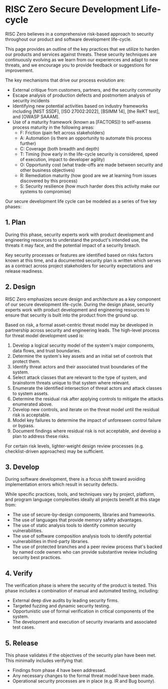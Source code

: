 # RISC Zero Secure Development Life-cycle

RISC Zero believes in a comprehensive risk-based approach to security throughout our product and software development life-cycle.

This page provides an outline of the key practices that we utilize to harden our products and services against threats. These security techniques are continuously evolving as we learn from our experiences and adapt to new threats, and we encourage you to provide feedback or suggestions for improvement.

The key mechanisms that drive our process evolution are:
* External critique from customers, partners, and the security community
* Escape analysis of production defects and postmortem analysis of security incidents
* Identifying new potential activities based on industry frameworks including [NIST SSDF], [ISO 27002:2022], [BSIMM 14], [the ReKT test], and [OWASP SAAAM].
* Use of a maturity framework (known as [FACTORS]) to self-assess process maturity in the following areas:
    * F: Friction (pain felt across stakeholders)
    * A: Automation (is there an opportunity to automate this process further)
    * C: Coverage (both breadth and depth)
    * T: Timing (how early in the life-cycle security is considered, speed of execution, impact to developer agility)
    * O: Opportunity cost (what trade-offs are made between security and other business objectives)
    * R: Remediation maturity (how good are we at learning from issues discovered by this process)
    * S: Security resilience (how much harder does this activity make our systems to compromise)

Our secure development life cycle can be modeled as a series of five key phases:

## 1. Plan
During this phase, security experts work with product development and engineering resources to understand the product's intended use, the threats it may face, and the potential impact of a security breach. 

Key security processes or features are identified based on risks factors known at this time, and a documented security plan is written which serves as a contract across project stakeholders for security expectations and release readiness. 

## 2. Design
RISC Zero emphasizes secure design and architecture as a key component of our secure development life-cycle. During the design phase, security experts work with product development and engineering resources to ensure that security is built into the product from the ground up. 

Based on risk, a formal asset-centric threat model may be developed in partnership across security and engineering leads. The high-level process for threat model development used is:

1. Develop a logical security model of the system's major components, data flows, and trust boundaries.
2. Determine the system's key assets and an initial set of controls that protect them.
3. Identify threat actors and their associated trust boundaries of the system.
4. Select attack classes that are relevant to the type of system, and brainstorm threats unique to that system where relevant.
5. Enumerate the identified intersection of threat actors and attack classes to system assets.
6. Determine the residual risk after applying controls to mitigate the attacks enumerated above.
7. Develop new controls, and iterate on the threat model until the residual risk is acceptable.
8. Model key failures to determine the impact of unforeseen control failure or bypass.
9. Document findings where residual risk is not acceptable, and develop a plan to address these risks.

For certain risk levels, lighter-weight design review processes (e.g. checklist-driven approaches) may be sufficient.

## 3. Develop
During software development, there is a focus shift toward avoiding implementation errors which result in security defects. 

While specific practices, tools, and techniques vary by project, platform, and program language complexities ideally all projects benefit at this stage from:

* The use of secure-by-design components, libraries and frameworks.
* The use of languages that provide memory safety advantages.
* The use of static analysis tools to identify common security vulnerabilities.
* The use of software composition analysis tools to identify potential vulnerabilities in third-party libraries.
* The use of protected branches and a peer review process that's backed by named code owners who can provide substantive review including security best practices.

## 4. Verify
The verification phase is where the security of the product is tested. This phase includes a combination of manual and automated testing, including:

* External deep dive audits by leading security firms.
* Targeted fuzzing and dynamic security testing.
* Opportunistic use of formal verification in critical components of the system.
* The development and execution of security invariants and associated test cases.

## 5. Release
This phase validates if the objectives of the security plan have been met. This minimally includes verifying that:
* Findings from phase 4 have been addressed.
* Any necessary changes to the formal threat model have been made.
* Operational security processes are in place (e.g. IR and Bug bounty).